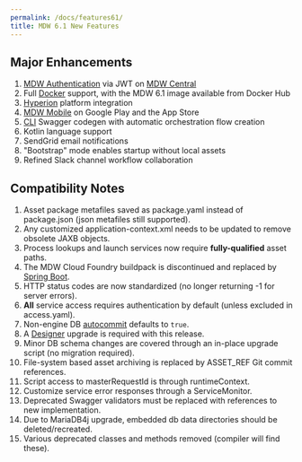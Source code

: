 ```yaml
---
permalink: /docs/features61/
title: MDW 6.1 New Features
---
```


## Major Enhancements
  1. [MDW Authentication]() via JWT on [MDW Central]()
  2. Full [Docker](../guides/docker.md) support, with the MDW 6.1 image available from Docker Hub
  3. [Hyperion](https://hyperion-ui-test1.pcfomactl.dev.intranet/home.html) platform integration 
  4. [MDW Mobile](../guides/mdw-mobile/) on Google Play and the App Store
  5. [CLI](../getting-started/cli/) Swagger codegen with automatic orchestration flow creation
  6. Kotlin language support
  7. SendGrid email notifications
  8. "Bootstrap" mode enables startup without local assets
  9. Refined Slack channel workflow collaboration
  
## Compatibility Notes
  1. Asset package metafiles saved as package.yaml instead of package.json (json metafiles still supported).
  2. Any customized application-context.xml needs to be updated to remove obsolete JAXB objects.
  3. Process lookups and launch services now require **fully-qualified** asset paths.
  4. The MDW Cloud Foundry buildpack is discontinued and replaced by [Spring Boot](../guides/spring-boot/).
  5. HTTP status codes are now standardized (no longer returning -1 for server errors).
  6. **All** service access requires authentication by default (unless excluded in access.yaml).
  7. Non-engine DB [autocommit](https://github.com/CenturyLinkCloud/mdw/issues/330) defaults to `true`.
  8. A [Designer](../getting-started/install-designer/) upgrade is required with this release.
  9. Minor DB schema changes are covered through an in-place upgrade script (no migration required).
  10. File-system based asset archiving is replaced by ASSET_REF Git commit references.
  11. Script access to masterRequestId is through runtimeContext.
  12. Customize service error responses through a ServiceMonitor.
  13. Deprecated Swagger validators must be replaced with references to new implementation.
  14. Due to MariaDB4j upgrade, embedded db data directories should be deleted/recreated.
  15. Various deprecated classes and methods removed (compiler will find these).